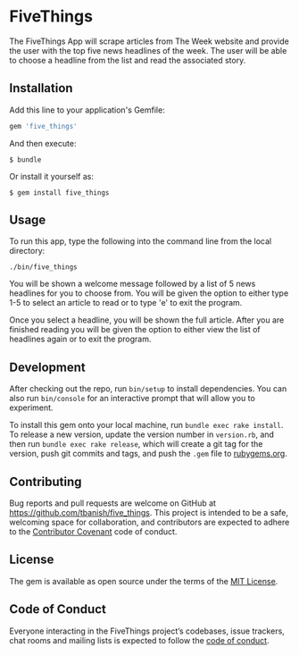 # FiveThings

The FiveThings App will scrape articles from The Week website and provide the user with the top five news headlines of the week.  The user will be able to choose a headline from the list and read the associated story.

## Installation

Add this line to your application's Gemfile:

```ruby
gem 'five_things'
```

And then execute:

    $ bundle

Or install it yourself as:

    $ gem install five_things

## Usage

To run this app, type the following into the command line from the local directory:

```
./bin/five_things 
```

You will be shown a welcome message followed by a list of 5 news headlines for you to choose from.  You will be given the option to either type 1-5 to select an article to read or to type 'e' to exit the program.

Once you select a headline, you will be shown the full article.  After you are finished reading you will be given the option to either view the list of headlines again or to exit the program.

## Development

After checking out the repo, run `bin/setup` to install dependencies. You can also run `bin/console` for an interactive prompt that will allow you to experiment.

To install this gem onto your local machine, run `bundle exec rake install`. To release a new version, update the version number in `version.rb`, and then run `bundle exec rake release`, which will create a git tag for the version, push git commits and tags, and push the `.gem` file to [rubygems.org](https://rubygems.org).

## Contributing

Bug reports and pull requests are welcome on GitHub at https://github.com/tbanish/five_things. This project is intended to be a safe, welcoming space for collaboration, and contributors are expected to adhere to the [Contributor Covenant](http://contributor-covenant.org) code of conduct.

## License

The gem is available as open source under the terms of the [MIT License](https://opensource.org/licenses/MIT).

## Code of Conduct

Everyone interacting in the FiveThings project’s codebases, issue trackers, chat rooms and mailing lists is expected to follow the [code of conduct](https://github.com/'bright-writer-4481'/five_things/blob/master/CODE_OF_CONDUCT.md).
